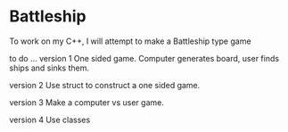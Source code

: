 # Battleship
To work on my C++, I will attempt to make a Battleship type game

to do ...
version 1
One sided game. 
Computer generates board, user finds ships and sinks them.
    
version 2
Use struct to construct a one sided game.

version 3
Make a computer vs user game.

version 4
Use classes
    
